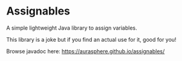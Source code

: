 # Assignables
A simple lightweight Java library to assign variables.

This library is a joke but if you find an actual use for it, good for you!

Browse javadoc here: https://aurasphere.github.io/assignables/
